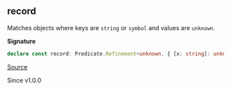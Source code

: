 ## record

Matches objects where keys are `string` or `symbol` and values are `unknown`.

**Signature**

```ts
declare const record: Predicate.Refinement<unknown, { [x: string]: unknown; [x: symbol]: unknown; }>
```

[Source](https://github.com/Effect-TS/effect/tree/main/packages/effect/src/Match.ts#L1038)

Since v1.0.0